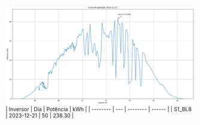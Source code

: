 ![My Image](21_12_2023-S1_BL8.png)
| Inversor | Dia | Potência | kWh    |
| -------- | --- | -------- | ------ |
| S1_BL8       | 2023-12-21  | 50       | 238.30 |